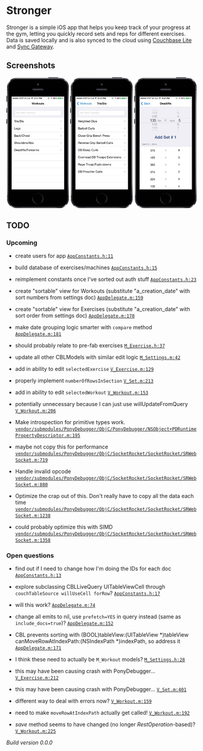 # Stronger


Stronger is a simple iOS app that helps you keep track of your progress at the gym, letting you quickly record sets and reps for different exercises. Data is saved locally and is also synced to the cloud using [Couchbase Lite](https://github.com/couchbase/couchbase-lite-ios/) and [Sync Gateway](https://github.com/couchbase/sync_gateway).


## Screenshots


![Stronger app screenshots](https://raw.githubusercontent.com/PaulCapestany/Stronger/b5b8913354ba766666ce6803a9570d83df73bf64/stronger_screenshots.png)



## TODO


### Upcoming

 * create users for app <a href="https://github.com/PaulCapestany/Stronger/blob/master/Stronger/AppConstants.h#L11">`AppConstants.h:11`</a>

 * build database of exercises/machines <a href="https://github.com/PaulCapestany/Stronger/blob/master/Stronger/AppConstants.h#L15">`AppConstants.h:15`</a>

 * reimplement constants once I've sorted out auth stuff <a href="https://github.com/PaulCapestany/Stronger/blob/master/Stronger/AppConstants.h#L23">`AppConstants.h:23`</a>

 * create "sortable" view for Workouts (substitute "a_creation_date" with sort numbers from settings doc) <a href="https://github.com/PaulCapestany/Stronger/blob/master/Stronger/AppDelegate.m#L159">`AppDelegate.m:159`</a>

 * create "sortable" view for Exercises (substitute "a_creation_date" with sort order from settings doc) <a href="https://github.com/PaulCapestany/Stronger/blob/master/Stronger/AppDelegate.m#L170">`AppDelegate.m:170`</a>

 * make date grouping logic smarter with `compare` method <a href="https://github.com/PaulCapestany/Stronger/blob/master/Stronger/AppDelegate.m#L181">`AppDelegate.m:181`</a>

 * should probably relate to pre-fab exercises <a href="https://github.com/PaulCapestany/Stronger/blob/master/Stronger/M_Exercise.h#L37">`M_Exercise.h:37`</a>

 * update all other CBLModels with similar edit logic <a href="https://github.com/PaulCapestany/Stronger/blob/master/Stronger/M_Settings.m#L42">`M_Settings.m:42`</a>

 * add in ability to edit `selectedExercise` <a href="https://github.com/PaulCapestany/Stronger/blob/master/Stronger/V_Exercise.m#L129">`V_Exercise.m:129`</a>

 * properly implement `numberOfRowsInSection` <a href="https://github.com/PaulCapestany/Stronger/blob/master/Stronger/V_Set.m#L213">`V_Set.m:213`</a>

 * add in ability to edit `selectedWorkout` <a href="https://github.com/PaulCapestany/Stronger/blob/master/Stronger/V_Workout.m#L153">`V_Workout.m:153`</a>

 * potentially unnecessary because I can just use willUpdateFromQuery <a href="https://github.com/PaulCapestany/Stronger/blob/master/Stronger/V_Workout.m#L206">`V_Workout.m:206`</a>

 * Make introspection for primitive types work. <a href="https://github.com/PaulCapestany/Stronger/blob/master/Stronger/vendor/submodules/PonyDebugger/ObjC/PonyDebugger/NSObject+PDRuntimePropertyDescriptor.m#L195">`vendor/submodules/PonyDebugger/ObjC/PonyDebugger/NSObject+PDRuntimePropertyDescriptor.m:195`</a>

 * maybe not copy this for performance <a href="https://github.com/PaulCapestany/Stronger/blob/master/Stronger/vendor/submodules/PonyDebugger/ObjC/SocketRocket/SocketRocket/SRWebSocket.m#L719">`vendor/submodules/PonyDebugger/ObjC/SocketRocket/SocketRocket/SRWebSocket.m:719`</a>

 * Handle invalid opcode <a href="https://github.com/PaulCapestany/Stronger/blob/master/Stronger/vendor/submodules/PonyDebugger/ObjC/SocketRocket/SocketRocket/SRWebSocket.m#L880">`vendor/submodules/PonyDebugger/ObjC/SocketRocket/SocketRocket/SRWebSocket.m:880`</a>

 * Optimize the crap out of this.  Don't really have to copy all the data each time <a href="https://github.com/PaulCapestany/Stronger/blob/master/Stronger/vendor/submodules/PonyDebugger/ObjC/SocketRocket/SocketRocket/SRWebSocket.m#L1238">`vendor/submodules/PonyDebugger/ObjC/SocketRocket/SocketRocket/SRWebSocket.m:1238`</a>

 * could probably optimize this with SIMD <a href="https://github.com/PaulCapestany/Stronger/blob/master/Stronger/vendor/submodules/PonyDebugger/ObjC/SocketRocket/SocketRocket/SRWebSocket.m#L1358">`vendor/submodules/PonyDebugger/ObjC/SocketRocket/SocketRocket/SRWebSocket.m:1358`</a>


### Open questions

 * find out if I need to change how I'm doing the IDs for each doc <a href="https://github.com/PaulCapestany/Stronger/blob/master/Stronger/AppConstants.h#L13">`AppConstants.h:13`</a>

 * explore subclassing CBLLiveQuery UITableViewCell through `couchTableSource willUseCell forRow`? <a href="https://github.com/PaulCapestany/Stronger/blob/master/Stronger/AppConstants.h#L17">`AppConstants.h:17`</a>

 * will this work? <a href="https://github.com/PaulCapestany/Stronger/blob/master/Stronger/AppDelegate.m#L74">`AppDelegate.m:74`</a>

 * change all emits to nil, use `prefetch=YES` in query instead (same as `include_docs=true`)? <a href="https://github.com/PaulCapestany/Stronger/blob/master/Stronger/AppDelegate.m#L152">`AppDelegate.m:152`</a>

 * CBL prevents sorting with (BOOL)tableView:(UITableView *)tableView canMoveRowAtIndexPath:(NSIndexPath *)indexPath, so address it <a href="https://github.com/PaulCapestany/Stronger/blob/master/Stronger/AppDelegate.m#L171">`AppDelegate.m:171`</a>

 * I think these need to actually be `M_Workout` models? <a href="https://github.com/PaulCapestany/Stronger/blob/master/Stronger/M_Settings.h#L28">`M_Settings.h:28`</a>

 * this may have been causing crash with PonyDebugger... <a href="https://github.com/PaulCapestany/Stronger/blob/master/Stronger/V_Exercise.m#L212">`V_Exercise.m:212`</a>

 * this may have been causing crash with PonyDebugger... <a href="https://github.com/PaulCapestany/Stronger/blob/master/Stronger/V_Set.m#L401">`V_Set.m:401`</a>

 * different way to deal with errors now? <a href="https://github.com/PaulCapestany/Stronger/blob/master/Stronger/V_Workout.m#L159">`V_Workout.m:159`</a>

 * need to make `moveRowAtIndexPath` actually get called! <a href="https://github.com/PaulCapestany/Stronger/blob/master/Stronger/V_Workout.m#L192">`V_Workout.m:192`</a>

 * *save* method seems to have changed (no longer *RestOperation*-based)? <a href="https://github.com/PaulCapestany/Stronger/blob/master/Stronger/V_Workout.m#L225">`V_Workout.m:225`</a>



_Build version 0.0.0_


<!---->


